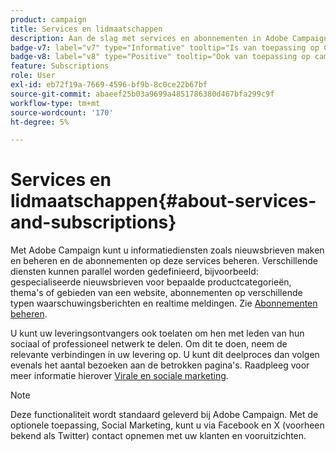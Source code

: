 ```yaml
---
product: campaign
title: Services en lidmaatschappen
description: Aan de slag met services en abonnementen in Adobe Campaign
badge-v7: label="v7" type="Informative" tooltip="Is van toepassing op Campaign Classic v7"
badge-v8: label="v8" type="Positive" tooltip="Ook van toepassing op campagne v8"
feature: Subscriptions
role: User
exl-id: eb72f19a-7669-4596-bf9b-8c0ce22b67bf
source-git-commit: abaeef25b03a9699a4851786380d467bfa299c9f
workflow-type: tm+mt
source-wordcount: '170'
ht-degree: 5%

---
```


# Services en lidmaatschappen{#about-services-and-subscriptions}

Met Adobe Campaign kunt u informatiediensten zoals nieuwsbrieven maken en beheren en de abonnementen op deze services beheren. Verschillende diensten kunnen parallel worden gedefinieerd, bijvoorbeeld: gespecialiseerde nieuwsbrieven voor bepaalde productcategorieën, thema&#39;s of gebieden van een website, abonnementen op verschillende typen waarschuwingsberichten en realtime meldingen. Zie [Abonnementen beheren](managing-subscriptions.md).

U kunt uw leveringsontvangers ook toelaten om hen met leden van hun sociaal of professioneel netwerk te delen. Om dit te doen, neem de relevante verbindingen in uw levering op. U kunt dit deelproces dan volgen evenals het aantal bezoeken aan de betrokken pagina&#39;s. Raadpleeg voor meer informatie hierover [Virale en sociale marketing](viral-and-social-marketing.md).

>[!NOTE]
>
>Deze functionaliteit wordt standaard geleverd bij Adobe Campaign. Met de optionele toepassing, Social Marketing, kunt u via Facebook en X (voorheen bekend als Twitter) contact opnemen met uw klanten en vooruitzichten.
